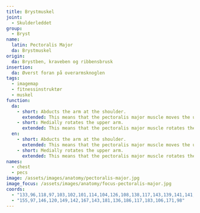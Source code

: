 ```yaml
---
title: Brystmuskel
joint:
  - Skulderleddet
group:
  - Bryst
name:
  latin: Pectoralis Major
  da: Brystmuskel
origin:
  da: Brystben, kraveben og ribbensbrusk
insertion:
  da: Øverst foran på overarmsknoglen
tags:
  - imagemap
  - fitnessinstruktør
  - muskel
function:
  da:
    - short: Abducts the arm at the shoulder.
      extended: This means that the pectoralis major muscle moves the upper arm away from the vertical midline of the body (i.e. the action of raising your arms to the side).
    - short: Medially rotates the upper arm.
      extended: This means that the pectoralis major muscle rotates the upper arm inward around the axis of the bone (i.e. it rotates the upper arm toward the vertical midline of the body).
  en:
    - short: Abducts the arm at the shoulder.
      extended: This means that the pectoralis major muscle moves the upper arm away from the vertical midline of the body (i.e. the action of raising your arms to the side).
    - short: Medially rotates the upper arm.
      extended: This means that the pectoralis major muscle rotates the upper arm inward around the axis of the bone (i.e. it rotates the upper arm toward the vertical midline of the body).
names:
  - chest
  - pecs
image: /assets/images/anatomy/pectoralis-major.jpg
image_focus: /assets/images/anatomy/focus-pectoralis-major.jpg
coords:
  - "133,96,118,97,103,102,101,114,104,126,108,138,117,143,139,141,141,121"
  - "155,97,146,120,149,142,167,143,181,136,186,117,183,106,171,98"
---
```

